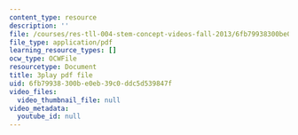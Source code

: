 ```yaml
---
content_type: resource
description: ''
file: /courses/res-tll-004-stem-concept-videos-fall-2013/6fb79938300be0eb39c0ddc5d539847f_mVQOmLTXLbQ.pdf
file_type: application/pdf
learning_resource_types: []
ocw_type: OCWFile
resourcetype: Document
title: 3play pdf file
uid: 6fb79938-300b-e0eb-39c0-ddc5d539847f
video_files:
  video_thumbnail_file: null
video_metadata:
  youtube_id: null
---
```

